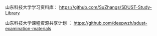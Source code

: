 山东科技大学学习资料库： https://github.com/SuZhangs/SDUST-Study-Library

山东科技大学课程资源共享计划 ： https://github.com/deepwzh/sdust-examination-materials

